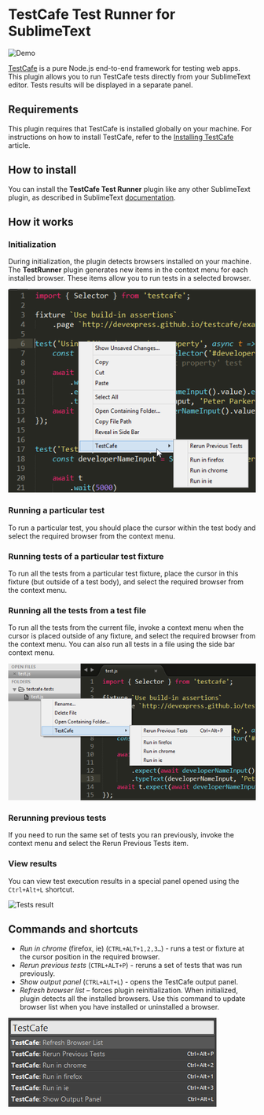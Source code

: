# TestCafe Test Runner for SublimeText

![Demo](./images/demo.gif)

[TestCafe](https://devexpress.github.io/testcafe/) is a pure Node.js end-to-end framework for testing web apps. This plugin allows you to run TestCafe tests directly from your SublimeText editor. Tests results will be displayed in a separate panel.

## Requirements

This plugin requires that TestCafe is installed globally on your machine. For instructions on how to install TestCafe, refer to the [Installing TestCafe](https://devexpress.github.io/testcafe/documentation/getting-started/#installing-testcafe) article. 

## How to install

You can install the **TestCafe Test Runner** plugin like any other SublimeText plugin, as described in SublimeText [documentation](https://www.sublimetext.com/docs/3/packages.html).

## How it works
### Initialization
During initialization, the plugin detects browsers installed on your machine. The **TestRunner** plugin generates new items in the context menu for each installed browser. These items allow you to run tests in a selected browser.

![Editor context menu](./images/context-menu.png)

### Running a particular test
To run a particular test, you should place the cursor within the test body and select the required browser from the context menu. 
### Running tests of a particular test fixture
To run all the tests from a particular test fixture, place the cursor in this fixture (but outside of a test body), and select the required browser from the context menu.
### Running all the tests from a test file
To run all the tests from the current file, invoke a context menu when the cursor is placed outside of any fixture, and select the required browser from the context menu.
You can also run all tests in a file using the side bar context menu.

![Side bar context menu](./images/side-bar-menu.png)

### Rerunning previous tests
If you need to run the same set of tests you ran previously, invoke the context menu and select the Rerun Previous Tests item.
### View results
You can view test execution results in a special panel opened using the `Ctrl+Alt+L` shortcut.

![Tests result](./images/report.png)

## Commands and shortcuts

* *Run in chrome* (firefox, ie) (`CTRL+ALT+1,2,3…`) - runs a test or fixture at the cursor position in the required browser. 
* *Rerun previous tests* (`CTRL+ALT+P`) - reruns a set of tests that was run previously.
* *Show output panel* (`CTRL+ALT+L`) - opens the TestCafe output panel.
* *Refresh browser list* – forces plugin reinitialization. When initialized, plugin detects all the installed browsers. Use this command to update browser list when you have installed or uninstalled a browser.

![Commands](./images/commands.png)
